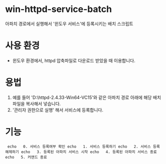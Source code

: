 # win-httpd-service-batch
아파치 경로에서 실행해서 '윈도우 서비스'에 등록시키는 배치 스크립트

# 사용 환경
  - 윈도우 환경에서, httpd 압축파일로 다운로드 받았을 때 이용합니다.

# 용법
  1. 예를 들어 'D:\httpd-2.4.33-Win64-VC15'와 같은 아파치 경로 아래에 해당 배치 파일을 복사해서 넣습니다.
  2. '관리자 권한으로 실행' 해서 서비스에 등록합니다.

# 기능
`
echo   0. 서비스 등록여부 확인
echo   1. 서비스 등록하기
echo   2. 서비스 등록 해제하기
echo   3. 등록된 아파치 서비스 시작
echo   4. 등록된 아파치 서비스 종료
echo   5. 커맨드 종료`
